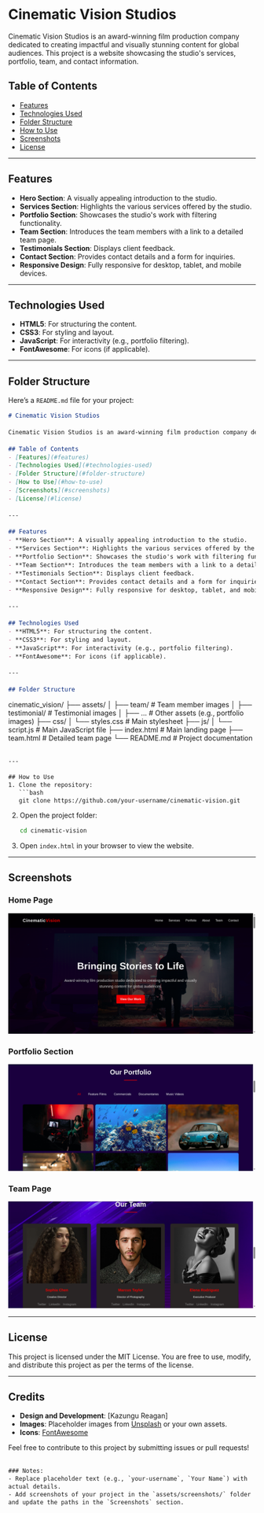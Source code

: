# Cinematic Vision Studios

Cinematic Vision Studios is an award-winning film production company dedicated to creating impactful and visually stunning content for global audiences. This project is a website showcasing the studio's services, portfolio, team, and contact information.

## Table of Contents
- [Features](#features)
- [Technologies Used](#technologies-used)
- [Folder Structure](#folder-structure)
- [How to Use](#how-to-use)
- [Screenshots](#screenshots)
- [License](#license)

---

## Features
- **Hero Section**: A visually appealing introduction to the studio.
- **Services Section**: Highlights the various services offered by the studio.
- **Portfolio Section**: Showcases the studio's work with filtering functionality.
- **Team Section**: Introduces the team members with a link to a detailed team page.
- **Testimonials Section**: Displays client feedback.
- **Contact Section**: Provides contact details and a form for inquiries.
- **Responsive Design**: Fully responsive for desktop, tablet, and mobile devices.

---

## Technologies Used
- **HTML5**: For structuring the content.
- **CSS3**: For styling and layout.
- **JavaScript**: For interactivity (e.g., portfolio filtering).
- **FontAwesome**: For icons (if applicable).

---

## Folder Structure
Here’s a `README.md` file for your project:

```markdown
# Cinematic Vision Studios

Cinematic Vision Studios is an award-winning film production company dedicated to creating impactful and visually stunning content for global audiences. This project is a website showcasing the studio's services, portfolio, team, and contact information.

## Table of Contents
- [Features](#features)
- [Technologies Used](#technologies-used)
- [Folder Structure](#folder-structure)
- [How to Use](#how-to-use)
- [Screenshots](#screenshots)
- [License](#license)

---

## Features
- **Hero Section**: A visually appealing introduction to the studio.
- **Services Section**: Highlights the various services offered by the studio.
- **Portfolio Section**: Showcases the studio's work with filtering functionality.
- **Team Section**: Introduces the team members with a link to a detailed team page.
- **Testimonials Section**: Displays client feedback.
- **Contact Section**: Provides contact details and a form for inquiries.
- **Responsive Design**: Fully responsive for desktop, tablet, and mobile devices.

---

## Technologies Used
- **HTML5**: For structuring the content.
- **CSS3**: For styling and layout.
- **JavaScript**: For interactivity (e.g., portfolio filtering).
- **FontAwesome**: For icons (if applicable).

---

## Folder Structure
```
cinematic_vision/
├── assets/
│   ├── team/               # Team member images
│   ├── testimonial/        # Testimonial images
│   ├── ...                 # Other assets (e.g., portfolio images)
├── css/
│   └── styles.css          # Main stylesheet
├── js/
│   └── script.js           # Main JavaScript file
├── index.html              # Main landing page
├── team.html               # Detailed team page
└── README.md               # Project documentation
```

---

## How to Use
1. Clone the repository:
   ```bash
   git clone https://github.com/your-username/cinematic-vision.git
   ```
2. Open the project folder:
   ```bash
   cd cinematic-vision
   ```
3. Open `index.html` in your browser to view the website.

---

## Screenshots
### Home Page
![Home Page](assets/screenshots/hero.png)

### Portfolio Section
![Portfolio Section](assets/screenshots/portfolio.png)

### Team Page
![Team Page](assets/screenshots/team.png)

---

## License
This project is licensed under the MIT License. You are free to use, modify, and distribute this project as per the terms of the license.

---

## Credits
- **Design and Development**: [Kazungu Reagan]
- **Images**: Placeholder images from [Unsplash](https://unsplash.com/) or your own assets.
- **Icons**: [FontAwesome](https://fontawesome.com/)

Feel free to contribute to this project by submitting issues or pull requests!
```

### Notes:
- Replace placeholder text (e.g., `your-username`, `Your Name`) with actual details.
- Add screenshots of your project in the `assets/screenshots/` folder and update the paths in the `Screenshots` section.